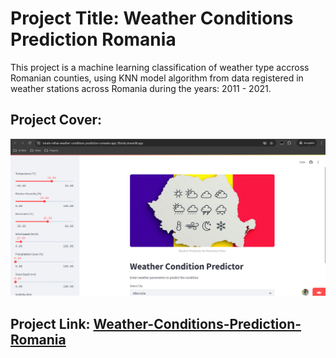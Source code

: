 # Project Title: Weather Conditions Prediction Romania

This project is a machine learning classification of weather type accross Romanian counties, using KNN model
algorithm from data registered in weather stations across Romania during the years: 2011 - 2021.

## Project Cover:

![Project Cover](assets/images/weather-prediction-romania.png)

## Project Link: [Weather-Conditions-Prediction-Romania](https://github.com/istrate-mihai/Weather-Conditions-Prediction-Romania)
